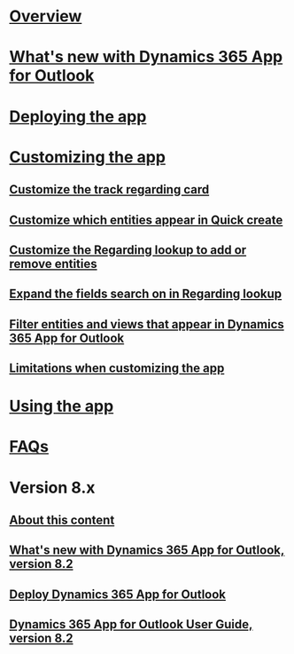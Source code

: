 # [Overview](overview.md)
# [What's new with Dynamics 365 App for Outlook](whats-new.md)
# [Deploying the app](deploy-dynamics-365-app-for-outlook.md)
# [Customizing the app](Customizing-the-app.md)
## [Customize the track regarding card](customize-the-track-regarding-card.md)
## [Customize which entities appear in Quick create ](add-a-custom-entity-to-quick-create.md)
## [Customize the Regarding lookup to add or remove entities](enable-a-custom-entity-to-appear-in-the-regarding-lookup.md)
## [Expand the fields search on in Regarding lookup](search-on-custom-field-regarding-lookup.md)
## [Filter entities and views that appear in Dynamics 365 App for Outlook](filter-entities-and-views.md)
## [Limitations when customizing the app](limitations-when-customizing-app-for-outlook.md)
# [Using the app](dynamics-365-app-outlook-user-s-guide.md)
# [FAQs](faq.md)

# Version 8.x
## [About this content](../outlook-app/v8/about-this-content.md)
## [What's new with Dynamics 365 App for Outlook, version 8.2](../outlook-app/v8/whats-new-v8.md)
## [Deploy Dynamics 365 App for Outlook](../outlook-app/v8/deploy-dynamics-365-app-for-outlook.md)
## [Dynamics 365 App for Outlook User Guide, version 8.2](../outlook-app/v8/dynamics-365-app-outlook-user-s-guide-v8.md)
